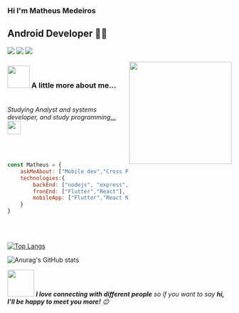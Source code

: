 ### Hi I'm Matheus Medeiros

## Android Developer 👨‍💻

[![](https://img.shields.io/badge/Gmail-dutra.mdddd%40gmail.com-red)](https://mail.google.com/mail/u/0/?tab=km#inbox)
[![](https://img.shields.io/badge/Telegram-Matheus_Medeiros-blue)](https://t.me/MtheusMdeiros)
[![](https://img.shields.io/badge/LinkedIn-Matheus_Medeiros-blue)](https://www.linkedin.com/in/matheus-medeiros-4210871a6/) <br>

<img align='right' src="https://media.giphy.com/media/M9gbBd9nbDrOTu1Mqx/giphy.gif" width="230">


### <img src="https://media.giphy.com/media/VgCDAzcKvsR6OM0uWg/giphy.gif" width="50"> A little more about me...  <br> <br>

<p><em>Studying Analyst and systems developer, and study programming<a href="http://www.cleartax.in">...</a><img src="https://media.giphy.com/media/WUlplcMpOCEmTGBtBW/giphy.gif" width="30"> 
</em></p> <br> <br>



```javascript
const Matheus = {
    askMeAbout: ["Mobile dev","Cross Platform App"],
    technologies:{
        backEnd: ["nodejs", "express",],
        fronEnd: ["Flutter","React"],
        mobileApp: ["Flutter","React Native"]
    }
}
```
<br> <br>

[![Top Langs](https://github-readme-stats.vercel.app/api/top-langs/?username=MatheusMed&theme=dracula)](https://github.com/anuraghazra/github-readme-stats)



![Anurag's GitHub stats](https://github-readme-stats.vercel.app/api?username=MatheusMed&show_icons=true&theme=dracula)


<img src="https://media.giphy.com/media/LnQjpWaON8nhr21vNW/giphy.gif" width="60"> <em><b>I love connecting with different people</b> so if you want to say <b>hi, I'll be happy to meet you more!</b> 😊</em>
